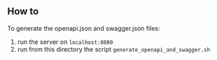 ## How to

To generate the openapi.json and swagger.json files:
1. run the server on `localhost:8080`
2. run from this directory the script `generate_openapi_and_swagger.sh`